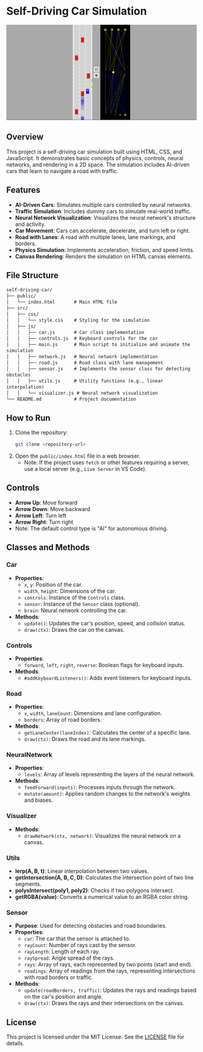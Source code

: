 # Self-Driving Car Simulation

![Self-Driving Car Simulation](images/self-driving-car.png)

## Overview

This project is a self-driving car simulation built using HTML, CSS, and JavaScript. It demonstrates basic concepts of physics, controls, neural networks, and rendering in a 2D space. The simulation includes AI-driven cars that learn to navigate a road with traffic.

## Features

- **AI-Driven Cars**: Simulates multiple cars controlled by neural networks.
- **Traffic Simulation**: Includes dummy cars to simulate real-world traffic.
- **Neural Network Visualization**: Visualizes the neural network's structure and activity.
- **Car Movement**: Cars can accelerate, decelerate, and turn left or right.
- **Road with Lanes**: A road with multiple lanes, lane markings, and borders.
- **Physics Simulation**: Implements acceleration, friction, and speed limits.
- **Canvas Rendering**: Renders the simulation on HTML canvas elements.

## File Structure

```
self-driving-car/
├── public/
│   └── index.html       # Main HTML file
├── src/
│   ├── css/
│   │   └── style.css    # Styling for the simulation
│   ├── js/
│   │   ├── car.js       # Car class implementation
│   │   ├── controls.js  # Keyboard controls for the car
│   │   ├── main.js      # Main script to initialize and animate the simulation
│   │   ├── network.js   # Neural network implementation
│   │   ├── road.js      # Road class with lane management
│   │   ├── sensor.js    # Implements the sensor class for detecting obstacles
│   │   ├── utils.js     # Utility functions (e.g., linear interpolation)
│   │   └── visualizer.js # Neural network visualization
└── README.md            # Project documentation
```

## How to Run

1. Clone the repository:
   ```bash
   git clone <repository-url>
   ```
2. Open the `public/index.html` file in a web browser.
   - Note: If the project uses `fetch` or other features requiring a server, use a local server (e.g., `Live Server` in VS Code).

## Controls

- **Arrow Up**: Move forward
- **Arrow Down**: Move backward
- **Arrow Left**: Turn left
- **Arrow Right**: Turn right
- Note: The default control type is "AI" for autonomous driving.

## Classes and Methods

### Car

- **Properties**:
  - `x`, `y`: Position of the car.
  - `width`, `height`: Dimensions of the car.
  - `controls`: Instance of the `Controls` class.
  - `sensor`: Instance of the `Sensor` class (optional).
  - `brain`: Neural network controlling the car.
- **Methods**:
  - `update()`: Updates the car's position, speed, and collision status.
  - `draw(ctx)`: Draws the car on the canvas.

### Controls

- **Properties**:
  - `forward`, `left`, `right`, `reverse`: Boolean flags for keyboard inputs.
- **Methods**:
  - `#addKeyboardListeners()`: Adds event listeners for keyboard inputs.

### Road

- **Properties**:
  - `x`, `width`, `laneCount`: Dimensions and lane configuration.
  - `borders`: Array of road borders.
- **Methods**:
  - `getLaneCenter(laneIndex)`: Calculates the center of a specific lane.
  - `draw(ctx)`: Draws the road and its lane markings.

### NeuralNetwork

- **Properties**:
  - `levels`: Array of levels representing the layers of the neural network.
- **Methods**:
  - `feedForward(inputs)`: Processes inputs through the network.
  - `mutate(amount)`: Applies random changes to the network's weights and biases.

### Visualizer

- **Methods**:
  - `drawNetwork(ctx, network)`: Visualizes the neural network on a canvas.

### Utils

- **lerp(A, B, t)**: Linear interpolation between two values.
- **getIntersection(A, B, C, D)**: Calculates the intersection point of two line segments.
- **polysIntersect(poly1, poly2)**: Checks if two polygons intersect.
- **getRGBA(value)**: Converts a numerical value to an RGBA color string.

### Sensor

- **Purpose**: Used for detecting obstacles and road boundaries.
- **Properties**:
  - `car`: The car that the sensor is attached to.
  - `rayCount`: Number of rays cast by the sensor.
  - `rayLength`: Length of each ray.
  - `raySpread`: Angle spread of the rays.
  - `rays`: Array of rays, each represented by two points (start and end).
  - `readings`: Array of readings from the rays, representing intersections with road borders or traffic.
- **Methods**:
  - `update(roadBorders, traffic)`: Updates the rays and readings based on the car's position and angle.
  - `draw(ctx)`: Draws the rays and their intersections on the canvas.

## License

This project is licensed under the MIT License. See the [LICENSE](LICENSE) file for details.
